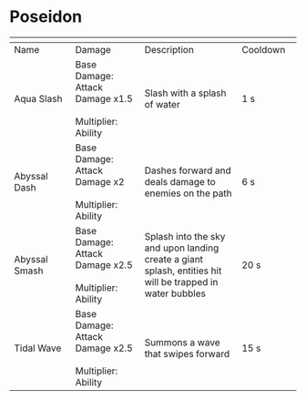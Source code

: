 # Poseidon



<table data-header-hidden><thead><tr><th width="194"></th><th width="205"></th><th width="372"></th><th width="125"></th></tr></thead><tbody><tr><td>Name</td><td>Damage</td><td>Description</td><td>Cooldown</td></tr><tr><td>Aqua Slash</td><td>Base Damage: Attack Damage x1.5<br><br>Multiplier: Ability</td><td>Slash with a splash of water</td><td>1 s</td></tr><tr><td>Abyssal Dash</td><td>Base Damage: Attack Damage x2<br><br>Multiplier: Ability</td><td>Dashes forward and deals damage to enemies on the path</td><td>6 s</td></tr><tr><td>Abyssal Smash</td><td>Base Damage: Attack Damage x2.5<br><br>Multiplier: Ability</td><td>Splash into the sky and upon landing create a giant splash, entities hit will be trapped in water bubbles</td><td>20 s</td></tr><tr><td>Tidal Wave</td><td>Base Damage: Attack Damage x2.5<br><br>Multiplier: Ability</td><td>Summons a wave that swipes forward</td><td>15 s</td></tr></tbody></table>
